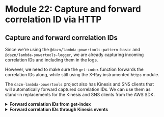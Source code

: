 # Module 22: Capture and forward correlation ID via HTTP

## Capture and forward correlation IDs

Since we're using the `@dazn/lambda-powertools-pattern-basic` and `@dazn/lambda-powertools-logger`, we are already capturing incoming correlation IDs and including them in the logs.

However, we need to make sure the `get-index` function forwards the correlation IDs along, while still using the X-Ray instrumented `https` module.

The `dazn-lambda-powertools` project also has Kinesis and SNS clients that will automatically forward captured correlation IDs. We can use them as stand-in replacements for the Kinesis and SNS clients from the AWS SDK.

<details>
<summary><b>Forward correlation IDs from get-index</b></summary><p>

You can access the auto-captured correlation IDs using the `@dazn/lambda-powertools-correlation-ids` package. From here, we can include them as HTTP headers.

1. At the project root, run `npm install --save @dazn/lambda-powertools-correlation-ids`.

2. Open `functions/get-index.js` and require the `@dazn/lambda-powertools-correlation-ids` module (at the top of the file).

```javascript
const CorrelationIds = require('@dazn/lambda-powertools-correlation-ids')
```

3. Staying in `functions/get-index.js`, replace the `getRestaurants` function with the following

```javascript
const getRestaurants = () => {
  const { hostname, pathname } = URL.parse(restaurantsApiRoot)

  return new Promise((resolve, reject) => {
    const options = {
      hostname: hostname,
      port: 443,
      path: pathname,
      method: 'GET',
      headers: Object.assign({}, opts.headers, CorrelationIds.get())
    }

    const req = https.request(options, res => {
      res.on('data', buffer => {
        const body = buffer.toString('utf8')
        resolve(JSON.parse(body))
      })
    })

    req.on('error', err => reject(err))

    req.end()
  })
}
```

These changes are enough to ensure correlation IDs are included in the HTTP headers in the request to the `GET /restaurants` endpoint.

4. Open `tests/steps/when.js` and modify the `viaHandler` method so that `context` is initialized with a `awsRequestId`, e.g.

```
const context = { awsRequestId: 'test' }
```

This will be used to initialize the correlation ID with and you'll see it in the logs when you run the test

`STAGE=dev REGION=us-east-1 npm run test`

```
  When we invoke the GET / endpoint
SSM params loaded
AWS credential loaded
invoking via handler function get-index
{"message":"loading index.html...","awsRegion":"us-east-1","environment":"dev","awsRequestId":"test","x-correlation-id":"test","debug-log-enabled":"false","call-chain-length":1,"level":30,"sLevel":"INFO"}
{"message":"loaded","awsRegion":"us-east-1","environment":"dev","awsRequestId":"test","x-correlation-id":"test","debug-log-enabled":"false","call-chain-length":1,"level":30,"sLevel":"INFO"}
    ✓ Should return the index page with 8 restaurants (1664ms)
    
  ...
```

5. Open `functions/get-restaurants.js`, require the `@dazn/lambda-powertools-logger` logger at the top

`const Log = require('@dazn/lambda-powertools-logger')`

and then add a single debug log message at the start of the handler, e.g.

```
module.exports.handler = wrap(async (event, context) => {
  Log.debug('loading restaurants')
  ...
  
}
```

6. Redeploy the project.

`npm run sls -- deploy -s dev -r us-east-1`

7. Once the deployment is done, load the page. And then open the X-Ray console to make sure that the X-Ray tracing is still working.

8. Open the CloudWatch console to check the logs for both `get-index` and `get-restaurants`. You should see that the same correlation ID is included in both logs.

</p></details>

<details>
<summary><b>Forward correlation IDs through Kinesis events</b></summary><p>

As an exercise for you to carry out on your own after the workshop. See if you can get correlation IDs flowing through the Kinesis events as well.

Familiarize yourself with the various powertools in the dazn-lambda-powertools [repo](https://github.com/getndazn/dazn-lambda-powertools). You will need:

* the [Kinesis client](https://github.com/getndazn/dazn-lambda-powertools/tree/master/packages/lambda-powertools-kinesis-client) as a stand-in replacement for the AWS SDK's Kinesis client. This client would auto-forward any captured correlation IDs along.

* for batched event sources (Kinesis, Firehose and SQS), the [correlation-IDs middleware](https://github.com/getndazn/dazn-lambda-powertools/tree/master/packages/lambda-powertools-middleware-correlation-ids), which is applied through the `wrap` function we used to wrap our handlers, requires you to change your processor code slightly. Read the [relevant section](https://github.com/getndazn/dazn-lambda-powertools/tree/master/packages/lambda-powertools-middleware-correlation-ids#kinesis) of the README and change the handler code accordingly.

</p></details>
